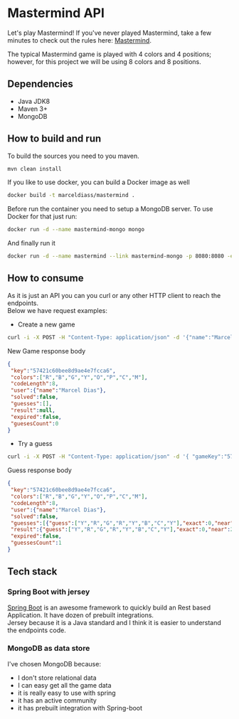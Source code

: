 # Mastermind API

Let's play Mastermind! If you've never played Mastermind, take a few minutes to check out the rules here: [Mastermind](https://en.wikipedia.org/wiki/Mastermind_(board_game)#Gameplay_and_rules).

The typical Mastermind game is played with 4 colors and 4 positions; however, for this project we will be using 8 colors and 8 positions.

## Dependencies
* Java JDK8
* Maven 3+
* MongoDB

## How to build and run

To build the sources you need to you maven.  
```bash
mvn clean install
```
If you like to use docker, you can build a Docker image as well  
```bash
docker build -t marceldiass/mastermind .
```  
Before run the container you need to setup a MongoDB server. To use Docker for that just run:  
```bash
docker run -d --name mastermind-mongo mongo
```  
And finally run it  
```bash
docker run -d --name mastermind --link mastermind-mongo -p 8080:8080 -e MONGODB_URI="mongodb://mastermind-mongo:27017/mastermind" marceldiass/mastermind
```


## How to consume

As it is just an API you can you curl or any other HTTP client to reach the endpoints.  
Below we have request examples:

* Create a new game  
```bash
curl -i -X POST -H "Content-Type: application/json" -d '{"name":"Marcel Dias"}' "http://localhost:8080/new-game"
```
New Game response body
```json
{
 "key":"57421c60bee8d9ae4e7fcca6",
 "colors":["R","B","G","Y","O","P","C","M"],
 "codeLength":8,
 "user":{"name":"Marcel Dias"},
 "solved":false,
 "guesses":[],
 "result":null,
 "expired":false,
 "guesesCount":0
}
```
* Try a guess  
```bash
curl -i -X POST -H "Content-Type: application/json" -d '{ "gameKey":"5741c740e4b00960f2e616bd", "code": ["Y","R","G","R","Y","B","C","Y"] }' "http://localhost:8080/guess"
```  
Guess response body
```json
{
 "key":"57421c60bee8d9ae4e7fcca6",
 "colors":["R","B","G","Y","O","P","C","M"],
 "codeLength":8,
 "user":{"name":"Marcel Dias"},
 "solved":false,
 "guesses":[{"guess":["Y","R","G","R","Y","B","C","Y"],"exact":0,"near":2}],
 "result":{"guess":["Y","R","G","R","Y","B","C","Y"],"exact":0,"near":2},
 "expired":false,
 "guessesCount":1
}
```

## Tech stack

### Spring Boot with jersey
[Spring Boot](http://projects.spring.io/spring-boot/) is an awesome framework to quickly build an Rest based Application. It have dozen of prebuilt integrations.  
Jersey because it is a Java standard and I think it is easier to understand the endpoints code.  

### MongoDB as data store
I've chosen MongoDB because:
* I don't store relational data
* I can easy get all the game data
* it is really easy to use with spring
* it has an active community
* it has prebuilt integration with Spring-boot

